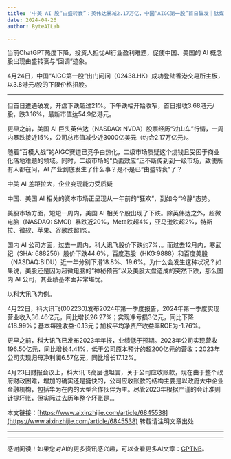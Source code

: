 ```yaml
---
title: '中美 AI 股“由盛转衰”：英伟达暴减2.17万亿，中国“AIGC第一股”首日破发｜钛媒体AGI'
date: 2024-04-26
author: ByteAILab

---
```


当前ChatGPT热度下降，投资人担忧AI行业盈利难题，促使中国、美国的 AI 概念股出现由盛转衰与“回调”迹象。

4月24日，中国“AIGC第一股”出门问问（02438.HK）成功登陆香港交易所主板，以3.8港元/股的下限价格招股。

---
但首日遭遇破发，开盘下跌超过21%。下午跌幅开始收窄，首日报收3.68港元/股，跌3.16%，最新市值达54.9亿港元。

更早之前，美国 AI 巨头英伟达（NASDAQ: NVDA）股票经历“过山车”行情，一周内暴跌接近15%，公司总市值减少近3000亿美元（约合2.17万亿元）。

随着“百模大战”的AIGC赛道已竞争白热化，二级市场质疑这个烧钱且受困于商业化落地难题的领域。同时，二级市场的“负面效应”正不断传到到一级市场，致使所有人都在问，AI 产业到底发生了什么事？是不是已“由盛转衰”了？

中美 AI 差距拉大，企业变现能力受质疑

中国、美国 AI 相关的资本市场正呈现从一年前的“狂欢”，到如今“冷静”态势。

美股市场方面，短短一周内，美国 AI 相关个股出现了下跌。除英伟达之外，超微电脑（NASDAQ: SMCI）暴跌近20%，Meta跌超4%，亚马逊跌超2%，特斯拉、微软、苹果、谷歌跌超1%。

国内 AI 公司方面，过去一周内，科大讯飞股价下跌约7%，。而过去12月内，寒武纪（SHA: 688256）股价下跌44.6%，百度港股（HKG:9888）和百度美股（NASDAQ:BIDU）近一年分别下滑18.8%、19.6%。为什么会发生这种状况？如果说，美股还是因为超微电脑的“神秘预告”以及美股大盘造成的突然下跌，那么国内 AI 公司，其业绩基本面非常堪忧。

以科大讯飞为例。

4月22日，科大讯飞(002230)发布2024年第一季度报告，2024年第一季度实现营业收入36.46亿元，同比增长26.27%；实现净亏损3亿元，同比下降418.99%；基本每股收益-0.13元；加权平均净资产收益率ROE为-1.76%。

更早之前，科大讯飞已发布2023年年报，业绩低于预期。2023年公司实现营收196.50亿元，同比增长4.41%，低于公司原本预计的超200亿元的营收；2023年公司实现归母净利润6.57亿元，同比增长17.12%。

4月23日财报会议上，科大讯飞高层也坦言，关于公司应收账款，现在由于整个政府财政困难，增加的确实还是挺快的，公司应收账款的结构主要是以政府大中企业金融机构，包括华为在内的大型合作伙伴为主。尽管2023年根据严谨的会计准则计提坏账，但实际过去历年整个坏账是...

本文链接：[https://www.aixinzhijie.com/article/6845538](https://www.aixinzhijie.com/article/6845538)
转载请注明文章出处

---
---
感谢阅读！如果您对AI的更多资讯感兴趣，可以查看更多AI文章：[GPTNB](https://gptnb.com)。
